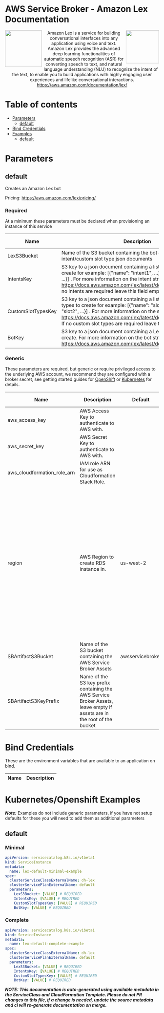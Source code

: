 # AWS Service Broker - Amazon Lex Documentation

<img  align="left" src="https://s3.amazonaws.com/awsservicebroker/icons/aws-service-broker.png" width="120"><img align="right" src="https://s3.amazonaws.com/awsservicebroker/icons/AmazonLex_LARGE.png" width="108"> <p align="center">Amazon Lex is a service for building conversational interfaces into any application using voice and text. Amazon Lex provides the advanced deep learning functionalities of automatic speech recognition (ASR) for converting speech to text, and natural language understanding (NLU) to recognize the intent of the text, to enable you to build applications with highly engaging user experiences and lifelike conversational interactions.
https://aws.amazon.com/documentation/lex/</p>

Table of contents
=================

* [Parameters](#parameters)
  * [default](#param-default)
* [Bind Credentials](#bind-credentials)
* [Examples](#kubernetes-openshift-examples)
  * [default](#example-default)

<a id="parameters" />

# Parameters

<a id="param-default" />

## default

Creates an Amazon Lex bot

Pricing: https://aws.amazon.com/lex/pricing/

### Required

At a minimum these parameters must be declared when provisioning an instance of this service

Name           | Description     | Accepted Values
-------------- | --------------- | ---------------
LexS3Bucket|Name of the S3 bucket containing the bot and (optionally) intent/custom slot type json documents|string
IntentsKey|S3 key to a json document containing a list of Lex intents to create for example: [{"name": "intent1", ...}, {"name": "intent2", ...}] . For more information on the intent structure, see https://docs.aws.amazon.com/lex/latest/dg/API_PutIntent.html. If no intents are required leave this field empty|string
CustomSlotTypesKey|S3 key to a json document containing a list of Lex custom slot types to create for example: [{"name": "slot1", ...}, {"name": "slot2", ...}] . For more information on the slot type structure, see https://docs.aws.amazon.com/lex/latest/dg/API_PutSlotType.html. If no custom slot types are required leave this field empty|string
BotKey|S3 key to a json document containing a Lex bot definition to create. For more information on the bot structure, see https://docs.aws.amazon.com/lex/latest/dg/API_PutBot.html.|string


### Generic

These parameters are required, but generic or require privileged access to the underlying AWS account, we recommend they are
configured with a broker secret, see getting started guides for [OpenShift](/docs/getting-started-openshift.md) or
[Kubernetes](/docs/getting-started-k8s.md) for details.

Name           | Description     | Default         | Accepted Values
-------------- | --------------- | --------------- | ---------------
aws_access_key|AWS Access Key to authenticate to AWS with.||
aws_secret_key|AWS Secret Key to authenticate to AWS with.||
aws_cloudformation_role_arn|IAM role ARN for use as Cloudformation Stack Role.||
region|AWS Region to create RDS instance in.|us-west-2|ap-northeast-1, ap-northeast-2, ap-south-1, ap-southeast-1, ap-southeast-2, ca-central-1, eu-central-1, eu-west-1, eu-west-2, sa-east-1, us-east-1, us-east-2, us-west-1, us-west-2
SBArtifactS3Bucket|Name of the S3 bucket containing the AWS Service Broker Assets|awsservicebroker|
SBArtifactS3KeyPrefix|Name of the S3 key prefix containing the AWS Service Broker Assets, leave empty if assets are in the root of the bucket||

<a id="bind-credentials" />

# Bind Credentials

These are the environment variables that are available to an application on bind.

Name           | Description
-------------- | ---------------

<a id="kubernetes-openshift-examples" />

# Kubernetes/Openshift Examples

***Note:*** Examples do not include generic parameters, if you have not setup defaults for these you will need to add
them as additional parameters

<a id="example-default" />

## default

### Minimal
```yaml
apiVersion: servicecatalog.k8s.io/v1beta1
kind: ServiceInstance
metadata:
  name: lex-default-minimal-example
spec:
  clusterServiceClassExternalName: dh-lex
  clusterServicePlanExternalName: default
  parameters:
    LexS3Bucket: [VALUE] # REQUIRED
    IntentsKey: [VALUE] # REQUIRED
    CustomSlotTypesKey: [VALUE] # REQUIRED
    BotKey: [VALUE] # REQUIRED
```

### Complete
```yaml
apiVersion: servicecatalog.k8s.io/v1beta1
kind: ServiceInstance
metadata:
  name: lex-default-complete-example
spec:
  clusterServiceClassExternalName: dh-lex
  clusterServicePlanExternalName: default
  parameters:
    LexS3Bucket: [VALUE] # REQUIRED
    IntentsKey: [VALUE] # REQUIRED
    CustomSlotTypesKey: [VALUE] # REQUIRED
    BotKey: [VALUE] # REQUIRED
```

***NOTE: This documentation is auto-generated using available metadata in the ServiceClass and CloudFormation Template. Please do not PR changes to this file, if a change is needed, update the source metadata and ci will re-generate documentation on merge.***